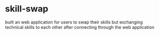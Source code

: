 # skill-swap
built an web application for users to swap their skills but exchanging technical skills to each other after connecting through the web application
